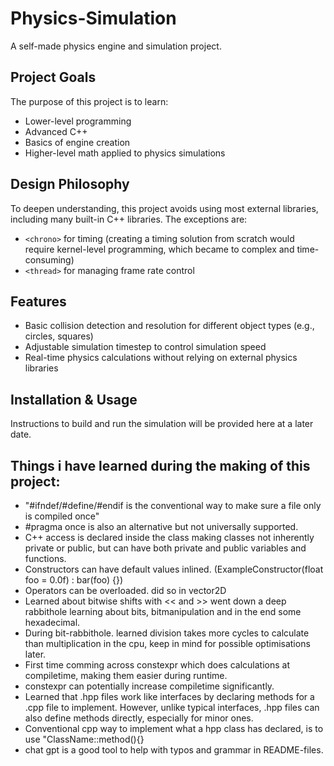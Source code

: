 # Physics-Simulation

A self-made physics engine and simulation project.

## Project Goals
The purpose of this project is to learn:
- Lower-level programming
- Advanced C++
- Basics of engine creation
- Higher-level math applied to physics simulations

## Design Philosophy
To deepen understanding, this project avoids using most external libraries, including many built-in C++ libraries. The exceptions are:
- `<chrono>` for timing (creating a timing solution from scratch would require kernel-level programming, which became to complex and time-consuming)
- `<thread>` for managing frame rate control

## Features
- Basic collision detection and resolution for different object types (e.g., circles, squares)
- Adjustable simulation timestep to control simulation speed
- Real-time physics calculations without relying on external physics libraries

## Installation & Usage
Instructions to build and run the simulation will be provided here at a later date.




## Things i have learned during the making of this project:
- "#ifndef/#define/#endif is the conventional way to make sure a file only is compiled once"
- #pragma once is also an alternative but not universally supported.
- C++ access is declared inside the class making classes not inherently private or public, but can have both private and public variables and functions.
- Constructors can have default values inlined. (ExampleConstructor(float foo = 0.0f) : bar(foo) {})
- Operators can be overloaded. did so in vector2D
- Learned about bitwise shifts with << and >> went down a deep rabbithole learning about bits, bitmanipulation and in the end some hexadecimal.
- During bit-rabbithole. learned division takes more cycles to calculate than multiplication in the cpu, keep in mind for possible optimisations later.
- First time comming across constexpr which does calculations at compiletime, making them easier during runtime.
- constexpr can potentially increase compiletime significantly.
- Learned that .hpp files work like interfaces by declaring methods for a .cpp file to implement. However, unlike typical interfaces, .hpp files can also define methods directly, especially for minor ones.
- Conventional cpp way to implement what a hpp class has declared, is to use "ClassName::method(){}
- chat gpt is a good tool to help with typos and grammar in README-files.
